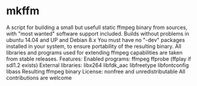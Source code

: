 # mkffm
A script for building a small but usefull static ffmpeg binary from sources,
with "most wanted" software support included.
Builds without problems in ubuntu 14.04 and UP and Debian 8.x
You must have no "-dev" packages installed in your system, to ensure portability of the resulting binary.
All libraries and programs used for extending ffmpeg capabilities are taken from stable releases.
Features:
Enabled programs:		                    ffmpeg ffprobe (ffplay if sdl1.2 exists)
External libraries:	                    libx264 libfdk_aac libfreetype libfontconfig libass
Resulting ffmpeg binary License:				nonfree and unredistributable
All contributions are welcome

